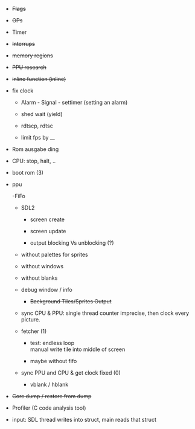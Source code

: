 - ~~Flags~~

- ~~OPs~~

- Timer

- ~~Interrups~~

- ~~memory regions~~

- ~~PPU research~~

- ~~inline function (inline)~~

- fix clock

    - Alarm - Signal - settimer (setting an alarm)

    - shed wait (yield)

    - rdtscp, rdtsc

    - limit fps by __

- Rom ausgabe ding

- CPU: stop, halt, ..

- boot rom (3)

- ppu

    -FiFo

    - SDL2 
    
        - screen create
        
        - screen update

        - output blocking Vs unblocking (?)
        
    - without palettes for sprites
    
    - without windows
    
    - without blanks
    
    - debug window / info
        
         - ~~Background Tiles/Sprites Output~~

    - sync CPU & PPU: single thread counter imprecise, then clock every picture.

    - fetcher (1)

        - test: endless loop  
            manual write tile into middle of screen

        - maybe without fifo

    - sync PPU and CPU & get clock fixed (0)

        -   vblank / hblank


- ~~Core dump / restore from dump~~
 
- Profiler (C code analysis tool)   

- input: SDL thread writes into struct, main reads that struct

